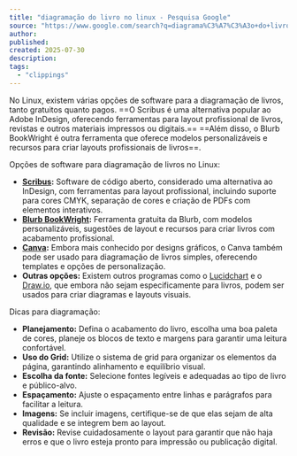 ```yaml
---
title: "diagramação do livro no linux - Pesquisa Google"
source: "https://www.google.com/search?q=diagrama%C3%A7%C3%A3o+do+livro+no+linux&oq=diagrama%C3%A7%C3%A3o+do+livro+no+linux&gs_lcrp=EgZjaHJvbWUyBggAEEUYOTIHCAEQIRigATIHCAIQIRigAdIBCTIzMjY5ajBqNKgCALACAQ&sourceid=chrome&ie=UTF-8"
author:
published:
created: 2025-07-30
description:
tags:
  - "clippings"
---
```

No Linux, existem várias opções de software para a diagramação de livros, tanto gratuitos quanto pagos. ==O Scribus é uma alternativa popular ao Adobe InDesign, oferecendo ferramentas para layout profissional de livros, revistas e outros materiais impressos ou digitais.== ==Além disso, o Blurb BookWright é outra ferramenta que oferece modelos personalizáveis e recursos para criar layouts profissionais de livros==. 

Opções de software para diagramação de livros no Linux:

- **[Scribus](https://www.google.com/search?cs=1&sca_esv=c311fd178b8510f8&sxsrf=AE3TifNERDTYi3UyZjil6-dtKRk7XRiPLQ%3A1753889331336&q=Scribus&sa=X&ved=2ahUKEwi9tsX08uSOAxXVB7kGHY0iLMsQxccNegQIDRAB&mstk=AUtExfBCdMJ4rEV1dW2kEk5NHtCe257KoNqgs8P_WB73pFnh9ZSE0BcwL6Km27MLJw5SzjNvEFQszzxSCt-2Dc8WksFgiG_AFjudTqf-A-RAYrZ0KDfCcdeFFLprzqipqRNpWnJOJpG2AffA_FWwct2b35Rh2AknJ2dXGqF5waaf7iRI_14&csui=3):**
	Software de código aberto, considerado uma alternativa ao InDesign, com ferramentas para layout profissional, incluindo suporte para cores CMYK, separação de cores e criação de PDFs com elementos interativos.
- **[Blurb BookWright](https://www.google.com/search?cs=1&sca_esv=c311fd178b8510f8&sxsrf=AE3TifNERDTYi3UyZjil6-dtKRk7XRiPLQ%3A1753889331336&q=Blurb+BookWright&sa=X&ved=2ahUKEwi9tsX08uSOAxXVB7kGHY0iLMsQxccNegQIEBAB&mstk=AUtExfBCdMJ4rEV1dW2kEk5NHtCe257KoNqgs8P_WB73pFnh9ZSE0BcwL6Km27MLJw5SzjNvEFQszzxSCt-2Dc8WksFgiG_AFjudTqf-A-RAYrZ0KDfCcdeFFLprzqipqRNpWnJOJpG2AffA_FWwct2b35Rh2AknJ2dXGqF5waaf7iRI_14&csui=3):**
	Ferramenta gratuita da Blurb, com modelos personalizáveis, sugestões de layout e recursos para criar livros com acabamento profissional.
- **[Canva](https://www.google.com/search?cs=1&sca_esv=c311fd178b8510f8&sxsrf=AE3TifNERDTYi3UyZjil6-dtKRk7XRiPLQ%3A1753889331336&q=Canva&sa=X&ved=2ahUKEwi9tsX08uSOAxXVB7kGHY0iLMsQxccNegQIDhAB&mstk=AUtExfBCdMJ4rEV1dW2kEk5NHtCe257KoNqgs8P_WB73pFnh9ZSE0BcwL6Km27MLJw5SzjNvEFQszzxSCt-2Dc8WksFgiG_AFjudTqf-A-RAYrZ0KDfCcdeFFLprzqipqRNpWnJOJpG2AffA_FWwct2b35Rh2AknJ2dXGqF5waaf7iRI_14&csui=3):**
	Embora mais conhecido por designs gráficos, o Canva também pode ser usado para diagramação de livros simples, oferecendo templates e opções de personalização.
- **Outras opções:**
	Existem outros programas como o [Lucidchart](https://www.google.com/search?cs=1&sca_esv=c311fd178b8510f8&sxsrf=AE3TifNERDTYi3UyZjil6-dtKRk7XRiPLQ%3A1753889331336&q=Lucidchart&sa=X&ved=2ahUKEwi9tsX08uSOAxXVB7kGHY0iLMsQxccNegQIGhAB&mstk=AUtExfBCdMJ4rEV1dW2kEk5NHtCe257KoNqgs8P_WB73pFnh9ZSE0BcwL6Km27MLJw5SzjNvEFQszzxSCt-2Dc8WksFgiG_AFjudTqf-A-RAYrZ0KDfCcdeFFLprzqipqRNpWnJOJpG2AffA_FWwct2b35Rh2AknJ2dXGqF5waaf7iRI_14&csui=3) e o [Draw.io](https://app.diagrams.net/), que embora não sejam especificamente para livros, podem ser usados para criar diagramas e layouts visuais.

Dicas para diagramação:

- **Planejamento:** Defina o acabamento do livro, escolha uma boa paleta de cores, planeje os blocos de texto e margens para garantir uma leitura confortável.
- **Uso do Grid:** Utilize o sistema de grid para organizar os elementos da página, garantindo alinhamento e equilíbrio visual.
- **Escolha da fonte:** Selecione fontes legíveis e adequadas ao tipo de livro e público-alvo.
- **Espaçamento:** Ajuste o espaçamento entre linhas e parágrafos para facilitar a leitura.
- **Imagens:** Se incluir imagens, certifique-se de que elas sejam de alta qualidade e se integrem bem ao layout.
- **Revisão:** Revise cuidadosamente o layout para garantir que não haja erros e que o livro esteja pronto para impressão ou publicação digital.